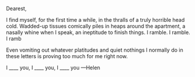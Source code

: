 Dearest,

I find myself, for the first time a while, in the thralls of a truly horrible head cold. Wadded-up tissues comically piles in heaps around the apartment, a nasally whine when I speak, an ineptitude to finish things. I ramble. I ramble. I ramb

Even vomiting out whatever platitudes and quiet nothings I normally do in these letters is proving too much for me right now.

I ____ you, I ____ you, I ____ you
—Helen
